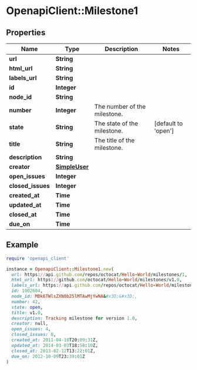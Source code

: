 # OpenapiClient::Milestone1

## Properties

| Name | Type | Description | Notes |
| ---- | ---- | ----------- | ----- |
| **url** | **String** |  |  |
| **html_url** | **String** |  |  |
| **labels_url** | **String** |  |  |
| **id** | **Integer** |  |  |
| **node_id** | **String** |  |  |
| **number** | **Integer** | The number of the milestone. |  |
| **state** | **String** | The state of the milestone. | [default to &#39;open&#39;] |
| **title** | **String** | The title of the milestone. |  |
| **description** | **String** |  |  |
| **creator** | [**SimpleUser**](SimpleUser.md) |  |  |
| **open_issues** | **Integer** |  |  |
| **closed_issues** | **Integer** |  |  |
| **created_at** | **Time** |  |  |
| **updated_at** | **Time** |  |  |
| **closed_at** | **Time** |  |  |
| **due_on** | **Time** |  |  |

## Example

```ruby
require 'openapi_client'

instance = OpenapiClient::Milestone1.new(
  url: https://api.github.com/repos/octocat/Hello-World/milestones/1,
  html_url: https://github.com/octocat/Hello-World/milestones/v1.0,
  labels_url: https://api.github.com/repos/octocat/Hello-World/milestones/1/labels,
  id: 1002604,
  node_id: MDk6TWlsZXN0b25lMTAwMjYwNA&#x3D;&#x3D;,
  number: 42,
  state: open,
  title: v1.0,
  description: Tracking milestone for version 1.0,
  creator: null,
  open_issues: 4,
  closed_issues: 8,
  created_at: 2011-04-10T20:09:31Z,
  updated_at: 2014-03-03T18:58:10Z,
  closed_at: 2013-02-12T13:22:01Z,
  due_on: 2012-10-09T23:39:01Z
)
```

